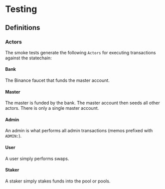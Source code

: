 # Testing

## Definitions

### Actors
The smoke tests generate the following `Actors` for executing transactions against the statechain:

#### Bank
The Binance faucet that funds the master account.

#### Master
The master is funded by the bank. The master account then seeds all other actors. There is only a single master account.

#### Admin
An admin is what performs all admin transactions (memos prefixed with `ADMIN:`).

#### User
A user simply performs swaps.

#### Staker
A staker simply stakes funds into the pool or pools.
